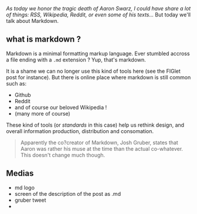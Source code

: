 *As today we honor the tragic death of Aaron Swarz, I could have share a lot of things: RSS, Wikipedia, Reddit, or even some of his texts...* But today we'll talk about Markdown.

## what is markdown ?
Markdown is a minimal formatting markup language. Ever stumbled accross a file ending with a `.md` extension ? Yup, that's markdown.

It is a shame we can no longer use this kind of tools here (see the FIGlet post for instance). But there is online place where markdown is still common such as:
* Github
* Reddit
* and of course our beloved Wikipedia !
* (many more of course)


These kind of tools (or *standards* in this case) help us rethink design, and overall information production, distribution and consomation.

> Apparently the co?creator of Markdown, Josh Gruber, states that Aaron was rather his muse at the time than the actual co-whatever. This doesn't change much though. 




## Medias
* md logo
* screen of the description of the post as .md
* gruber tweet
* 
